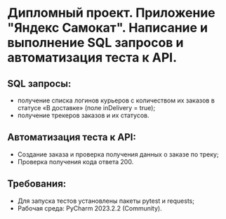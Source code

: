 ﻿# Дипломный проект. Приложение "Яндекс Самокат". Написание и выполнение SQL запросов и автоматизация теста к API.
## SQL запросы: 
- получение списка логинов курьеров с количеством их заказов в статусе «В доставке» (поле inDelivery = true);
- получение трекеров заказов и их статусов.

## Автоматизация теста к API:
- Создание заказа и проверка получения данных о заказе по треку;
- Проверка получения кода ответа 200.

## Требования:
- Для запуска тестов установлены пакеты pytest и requests;
- Рабочая среда: PyCharm 2023.2.2 (Community).